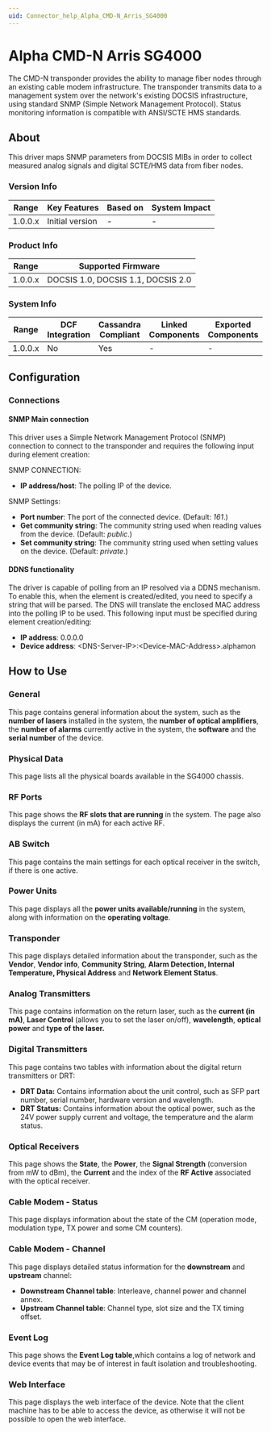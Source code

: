 ```yaml
---
uid: Connector_help_Alpha_CMD-N_Arris_SG4000
---
```


# Alpha CMD-N Arris SG4000

The CMD-N transponder provides the ability to manage fiber nodes through an existing cable modem infrastructure. The transponder transmits data to a management system over the network's existing DOCSIS infrastructure, using standard SNMP (Simple Network Management Protocol). Status monitoring information is compatible with ANSI/SCTE HMS standards.

## About

This driver maps SNMP parameters from DOCSIS MIBs in order to collect measured analog signals and digital SCTE/HMS data from fiber nodes.

### Version Info

| **Range** | **Key Features** | **Based on** | **System Impact** |
|-----------|------------------|--------------|-------------------|
| 1.0.0.x   | Initial version  | \-           | \-                |

### Product Info

| **Range** | **Supported Firmware**             |
|-----------|------------------------------------|
| 1.0.0.x   | DOCSIS 1.0, DOCSIS 1.1, DOCSIS 2.0 |

### System Info

| **Range** | **DCF Integration** | **Cassandra Compliant** | **Linked Components** | **Exported Components** |
|-----------|---------------------|-------------------------|-----------------------|-------------------------|
| 1.0.0.x   | No                  | Yes                     | \-                    | \-                      |

## Configuration

### Connections

#### SNMP Main connection

This driver uses a Simple Network Management Protocol (SNMP) connection to connect to the transponder and requires the following input during element creation:

SNMP CONNECTION:

- **IP address/host**: The polling IP of the device.

SNMP Settings:

- **Port number**: The port of the connected device. (Default: *161*.)
- **Get community string**: The community string used when reading values from the device. (Default: *public*.)
- **Set community string**: The community string used when setting values on the device. (Default: *private*.)

#### DDNS functionality

The driver is capable of polling from an IP resolved via a DDNS mechanism. To enable this, when the element is created/edited, you need to specify a string that will be parsed. The DNS will translate the enclosed MAC address into the polling IP to be used. This following input must be specified during element creation/editing:

- **IP address**: 0.0.0.0
- **Device address**: \<DNS-Server-IP\>:\<Device-MAC-Address\>.alphamon

## How to Use

### General

This page contains general information about the system, such as the **number of lasers** installed in the system, the **number of optical amplifiers**, the **number of alarms** currently active in the system, the **software** and the **serial number** of the device.

### Physical Data

This page lists all the physical boards available in the SG4000 chassis.

### RF Ports

This page shows the **RF slots that are running** in the system. The page also displays the current (in mA) for each active RF.

### AB Switch

This page contains the main settings for each optical receiver in the switch, if there is one active.

### Power Units

This page displays all the **power units available/running** in the system, along with information on the **operating voltage**.

### Transponder

This page displays detailed information about the transponder, such as the **Vendor**, **Vendor info**, **Community String**, **Alarm Detection, Internal Temperature, Physical Address** and **Network Element Status**.

### Analog Transmitters

This page contains information on the return laser, such as the **current (in mA)**, **Laser Control** (allows you to set the laser on/off), **wavelength**, **optical power** and **type of the laser.**

### Digital Transmitters

This page contains two tables with information about the digital return transmitters or DRT:

- **DRT Data:** Contains information about the unit control, such as SFP part number, serial number, hardware version and wavelength.
- **DRT Status:** Contains information about the optical power, such as the 24V power supply current and voltage, the temperature and the alarm status.

### Optical Receivers

This page shows the **State**, the **Power**, the **Signal Strength** (conversion from mW to dBm), the **Current** and the index of the **RF Active** associated with the optical receiver.

### Cable Modem - Status

This page displays information about the state of the CM (operation mode, modulation type, TX power and some CM counters).

### Cable Modem - Channel

This page displays detailed status information for the **downstream** and **upstream** channel:

- **Downstream Channel table**: Interleave, channel power and channel annex.
- **Upstream Channel table**: Channel type, slot size and the TX timing offset.

### Event Log

This page shows the **Event Log table**,which contains a log of network and device events that may be of interest in fault isolation and troubleshooting.

### Web Interface

This page displays the web interface of the device. Note that the client machine has to be able to access the device, as otherwise it will not be possible to open the web interface.
